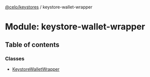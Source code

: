 [@celo/keystores](../README.md) / keystore-wallet-wrapper

# Module: keystore-wallet-wrapper

## Table of contents

### Classes

- [KeystoreWalletWrapper](../classes/keystore_wallet_wrapper.KeystoreWalletWrapper.md)
